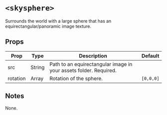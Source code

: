 # `<skysphere>`

Surrounds the world with a large sphere that has an equirectangular/panoramic image texture.

## Props

| Prop     | Type   | Description                                                       | Default   |
| -------- | ------ | ----------------------------------------------------------------- | --------- |
| src      | String | Path to an equirectangular image in your assets folder. Required. |
| rotation | Array  | Rotation of the sphere.                                           | `[0,0,0]` |

## Notes

None.
